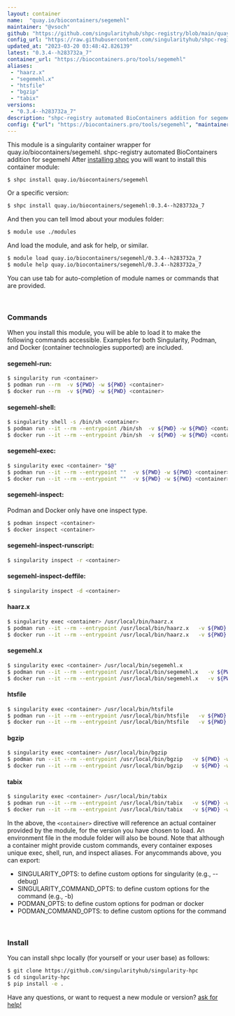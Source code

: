 ```yaml
---
layout: container
name:  "quay.io/biocontainers/segemehl"
maintainer: "@vsoch"
github: "https://github.com/singularityhub/shpc-registry/blob/main/quay.io/biocontainers/segemehl/container.yaml"
config_url: "https://raw.githubusercontent.com/singularityhub/shpc-registry/main/quay.io/biocontainers/segemehl/container.yaml"
updated_at: "2023-03-20 03:48:42.826139"
latest: "0.3.4--h283732a_7"
container_url: "https://biocontainers.pro/tools/segemehl"
aliases:
 - "haarz.x"
 - "segemehl.x"
 - "htsfile"
 - "bgzip"
 - "tabix"
versions:
 - "0.3.4--h283732a_7"
description: "shpc-registry automated BioContainers addition for segemehl"
config: {"url": "https://biocontainers.pro/tools/segemehl", "maintainer": "@vsoch", "description": "shpc-registry automated BioContainers addition for segemehl", "latest": {"0.3.4--h283732a_7": "sha256:02ac65a0b7bcf1c25bf4189be655a4d694c54ca704dd700335e7440b52d832be"}, "tags": {"0.3.4--h283732a_7": "sha256:02ac65a0b7bcf1c25bf4189be655a4d694c54ca704dd700335e7440b52d832be"}, "docker": "quay.io/biocontainers/segemehl", "aliases": {"haarz.x": "/usr/local/bin/haarz.x", "segemehl.x": "/usr/local/bin/segemehl.x", "htsfile": "/usr/local/bin/htsfile", "bgzip": "/usr/local/bin/bgzip", "tabix": "/usr/local/bin/tabix"}}
---
```


This module is a singularity container wrapper for quay.io/biocontainers/segemehl.
shpc-registry automated BioContainers addition for segemehl
After [installing shpc](#install) you will want to install this container module:


```bash
$ shpc install quay.io/biocontainers/segemehl
```

Or a specific version:

```bash
$ shpc install quay.io/biocontainers/segemehl:0.3.4--h283732a_7
```

And then you can tell lmod about your modules folder:

```bash
$ module use ./modules
```

And load the module, and ask for help, or similar.

```bash
$ module load quay.io/biocontainers/segemehl/0.3.4--h283732a_7
$ module help quay.io/biocontainers/segemehl/0.3.4--h283732a_7
```

You can use tab for auto-completion of module names or commands that are provided.

<br>

### Commands

When you install this module, you will be able to load it to make the following commands accessible.
Examples for both Singularity, Podman, and Docker (container technologies supported) are included.

#### segemehl-run:

```bash
$ singularity run <container>
$ podman run --rm  -v ${PWD} -w ${PWD} <container>
$ docker run --rm  -v ${PWD} -w ${PWD} <container>
```

#### segemehl-shell:

```bash
$ singularity shell -s /bin/sh <container>
$ podman run --it --rm --entrypoint /bin/sh  -v ${PWD} -w ${PWD} <container>
$ docker run --it --rm --entrypoint /bin/sh  -v ${PWD} -w ${PWD} <container>
```

#### segemehl-exec:

```bash
$ singularity exec <container> "$@"
$ podman run --it --rm --entrypoint ""  -v ${PWD} -w ${PWD} <container> "$@"
$ docker run --it --rm --entrypoint ""  -v ${PWD} -w ${PWD} <container> "$@"
```

#### segemehl-inspect:

Podman and Docker only have one inspect type.

```bash
$ podman inspect <container>
$ docker inspect <container>
```

#### segemehl-inspect-runscript:

```bash
$ singularity inspect -r <container>
```

#### segemehl-inspect-deffile:

```bash
$ singularity inspect -d <container>
```


#### haarz.x

```bash
$ singularity exec <container> /usr/local/bin/haarz.x
$ podman run --it --rm --entrypoint /usr/local/bin/haarz.x   -v ${PWD} -w ${PWD} <container> -c " $@"
$ docker run --it --rm --entrypoint /usr/local/bin/haarz.x   -v ${PWD} -w ${PWD} <container> -c " $@"
```


#### segemehl.x

```bash
$ singularity exec <container> /usr/local/bin/segemehl.x
$ podman run --it --rm --entrypoint /usr/local/bin/segemehl.x   -v ${PWD} -w ${PWD} <container> -c " $@"
$ docker run --it --rm --entrypoint /usr/local/bin/segemehl.x   -v ${PWD} -w ${PWD} <container> -c " $@"
```


#### htsfile

```bash
$ singularity exec <container> /usr/local/bin/htsfile
$ podman run --it --rm --entrypoint /usr/local/bin/htsfile   -v ${PWD} -w ${PWD} <container> -c " $@"
$ docker run --it --rm --entrypoint /usr/local/bin/htsfile   -v ${PWD} -w ${PWD} <container> -c " $@"
```


#### bgzip

```bash
$ singularity exec <container> /usr/local/bin/bgzip
$ podman run --it --rm --entrypoint /usr/local/bin/bgzip   -v ${PWD} -w ${PWD} <container> -c " $@"
$ docker run --it --rm --entrypoint /usr/local/bin/bgzip   -v ${PWD} -w ${PWD} <container> -c " $@"
```


#### tabix

```bash
$ singularity exec <container> /usr/local/bin/tabix
$ podman run --it --rm --entrypoint /usr/local/bin/tabix   -v ${PWD} -w ${PWD} <container> -c " $@"
$ docker run --it --rm --entrypoint /usr/local/bin/tabix   -v ${PWD} -w ${PWD} <container> -c " $@"
```



In the above, the `<container>` directive will reference an actual container provided
by the module, for the version you have chosen to load. An environment file in the
module folder will also be bound. Note that although a container
might provide custom commands, every container exposes unique exec, shell, run, and
inspect aliases. For anycommands above, you can export:

 - SINGULARITY_OPTS: to define custom options for singularity (e.g., --debug)
 - SINGULARITY_COMMAND_OPTS: to define custom options for the command (e.g., -b)
 - PODMAN_OPTS: to define custom options for podman or docker
 - PODMAN_COMMAND_OPTS: to define custom options for the command

<br>

### Install

You can install shpc locally (for yourself or your user base) as follows:

```bash
$ git clone https://github.com/singularityhub/singularity-hpc
$ cd singularity-hpc
$ pip install -e .
```

Have any questions, or want to request a new module or version? [ask for help!](https://github.com/singularityhub/singularity-hpc/issues)